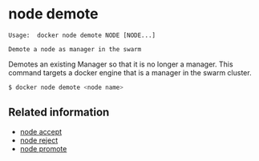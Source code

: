 <!--[metadata]>
+++
title = "node demote"
description = "The node demote command description and usage"
keywords = ["node, demote"]
[menu.main]
parent = "smn_cli"
+++
<![end-metadata]-->

# node demote

    Usage:  docker node demote NODE [NODE...]

    Demote a node as manager in the swarm

Demotes an existing Manager so that it is no longer a manager. This command targets a docker engine that is a manager in the swarm cluster.


```bash
$ docker node demote <node name>
```

## Related information

* [node accept](node_accept.md)
* [node reject](node_reject.md)
* [node promote](node_promote.md)
